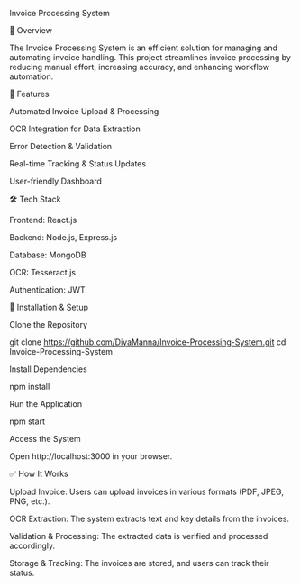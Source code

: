 Invoice Processing System

📌 Overview

The Invoice Processing System is an efficient solution for managing and automating invoice handling. This project streamlines invoice processing by reducing manual effort, increasing accuracy, and enhancing workflow automation.

🚀 Features

Automated Invoice Upload & Processing

OCR Integration for Data Extraction

Error Detection & Validation

Real-time Tracking & Status Updates

User-friendly Dashboard

🛠️ Tech Stack

Frontend: React.js

Backend: Node.js, Express.js

Database: MongoDB

OCR: Tesseract.js

Authentication: JWT

📂 Installation & Setup

Clone the Repository

git clone https://github.com/DiyaManna/Invoice-Processing-System.git
cd Invoice-Processing-System

Install Dependencies

npm install

Run the Application

npm start

Access the System

Open http://localhost:3000 in your browser.

✅ How It Works

Upload Invoice: Users can upload invoices in various formats (PDF, JPEG, PNG, etc.).

OCR Extraction: The system extracts text and key details from the invoices.

Validation & Processing: The extracted data is verified and processed accordingly.

Storage & Tracking: The invoices are stored, and users can track their status.
